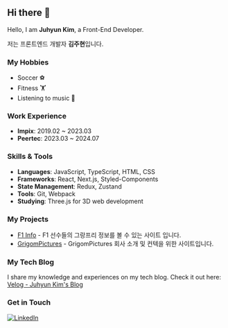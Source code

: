 ## Hi there 👋

<!--
**EthanKyleKim/EthanKyleKim** is a ✨ _special_ ✨ repository because its `README.md` (this file) appears on your GitHub profile.

Here are some ideas to get you started:

- 🔭 I’m currently working on ...
- 🌱 I’m currently learning ...
- 👯 I’m looking to collaborate on ...
- 🤔 I’m looking for help with ...
- 💬 Ask me about ...
- 📫 How to reach me: ...
- 😄 Pronouns: ...
- ⚡ Fun fact: ...
-->

Hello, I am **Juhyun Kim**, a Front-End Developer.

저는 프론트엔드 개발자 **김주현**입니다.

### My Hobbies
- Soccer ⚽
- Fitness 🏋️
- Listening to music 🎵

### Work Experience
- **Impix**: 2019.02 ~ 2023.03
- **Peertec**: 2023.03 ~ 2024.07

### Skills & Tools
- **Languages**: JavaScript, TypeScript, HTML, CSS
- **Frameworks**: React, Next.js, Styled-Components
- **State Management**: Redux, Zustand
- **Tools**: Git, Webpack
- **Studying**: Three.js for 3D web development

### My Projects
- [F1 Info](https://github.com/EthanKyleKim/formulaone) - F1 선수들의 그랑프리 정보를 볼 수 있는 사이트 입니다.
- [GrigomPictures](https://github.com/EthanKyleKim/grigomsite) - GrigomPictures 회사 소개 및 컨텍을 위한 사이트입니다.

### My Tech Blog
I share my knowledge and experiences on my tech blog. Check it out here: [Velog - Juhyun Kim's Blog](https://velog.io/@ethankyle/posts)

### Get in Touch
[![LinkedIn](https://img.shields.io/badge/LinkedIn-0077B5?style=flat-square&logo=linkedin&logoColor=white)](https://www.linkedin.com/in/juhyeon-kim0407/)
